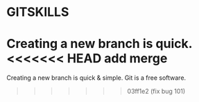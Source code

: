 # GITSKILLS

Creating a new branch is quick.
<<<<<<< HEAD
add merge
=======
Creating a new branch is quick & simple.
Git is  a free software.
>>>>>>> 03ff1e2 (fix bug 101)
